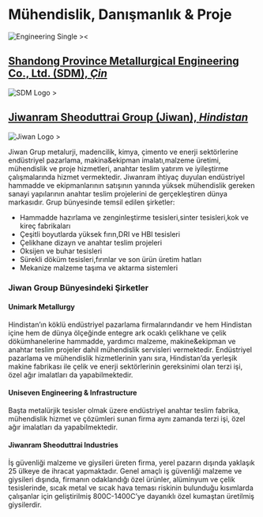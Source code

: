 # Mühendislik, Danışmanlık & Proje

![Engineering Single ><](/metkim/images/singles/engineering.jpg)

## [Shandong Province Metallurgical Engineering Co., Ltd. (SDM), *Çin*](http://en.sdmecl.com/)

![SDM Logo >](/metkim/images/sdm_big.jpg)

## [Jiwanram Sheoduttrai Group (Jiwan), *Hindistan*](http://jiwan.com/)

![Jiwan Logo >](/metkim/images/jiwan_big.png)

Jiwan Grup metalurji, madencilik, kimya, çimento ve enerji sektörlerine endüstriyel pazarlama, makina&ekipman imalatı,malzeme üretimi, mühendislik ve proje hizmetleri, anahtar teslim yatırım ve iyileştirme çalışmalarında hizmet  vermektedir. Jiwanram ihtiyaç duyulan endüstriyel hammadde ve ekipmanlarının satışının yanında yüksek mühendislik gereken sanayi yapılarının anahtar teslim projelerini de gerçekleştiren dünya markasıdır.
Grup bünyesinde temsil edilen şirketler:

- Hammadde hazırlama ve zenginleştirme tesisleri,sinter tesisleri,kok ve kireç fabrikaları
- Çeşitli boyutlarda yüksek fırın,DRI ve HBI tesisleri
- Çelikhane dizayn ve anahtar teslim projeleri
- Oksijen ve buhar tesisleri
- Sürekli döküm tesisleri,fırınlar ve son ürün üretim hatları
- Mekanize malzeme taşıma ve aktarma sistemleri

### Jiwan Group Bünyesindeki Şirketler

#### Unimark  Metallurgy

Hindistan’ın köklü endüstriyel pazarlama firmalarındandır ve hem Hindistan içine  hem de dünya ölçeğinde entegre ark ocaklı çelikhane ve çelik dökümhanelerine hammadde, yardımcı malzeme, makine&ekipman ve anahtar teslim projeler dahil mühendislik servisleri vermektedir. Endüstriyel pazarlama ve mühendislik hizmetlerinin yanı sıra, Hindistan’da yerleşik makine fabrikası ile çelik ve enerji sektörlerinin gereksinimi olan terzi işi, özel ağır imalatları da yapabilmektedir.

#### Uniseven Engineering & Infrastructure

Başta metalürjik tesisler olmak üzere endüstriyel anahtar teslim fabrika, mühendislik hizmet ve çözümleri sunan firma aynı zamanda terzi işi, özel ağır imalatları  da yapabilmektedir.

#### Jiwanram Sheoduttrai Industries

İş güvenliği malzeme ve giysileri üreten firma, yerel pazarın dışında yaklaşık 25 ülkeye de ihracat yapmaktadır. Genel amaçlı iş güvenliği malzeme ve giysileri dışında, firmanın odaklandığı özel ürünler, alüminyum ve çelik tesislerinde, sıcak metal ve sıcak hava teması riskinin bulunduğu kısımlarda çalışanlar için geliştirilmiş 800C-1400C’ye dayanıklı özel kumaştan üretilmiş giysilerdir.
